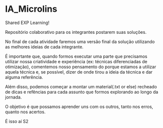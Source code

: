 # IA_Microlins
Shared EXP  Learning!

Repositório colaborativo para os integrantes postarem suas soluções. 

No final de cada atividade faremos uma versão final da solução utilizando as melhores ideias de cada integrante.  

É importante que, quando formos executar uma parte que precisamos utilizar nossa criatividade e experiência (ex: técnicas diferenciadas de otimização), comentemos nosso pensamento do porque estamos a utilizar aquela técnica e, se possível, dizer de onde tirou a ideia da técnica e dar alguma referência.  

Além disso, podemos começar a montar um material(.txt or else) recheado de dicas e refências para cada assunto que formos explorando ao longo da jornada.

O objetivo é que possamos aprender uns com os outros, tanto nos erros, quanto nos acertos.  

É isso aí S2

